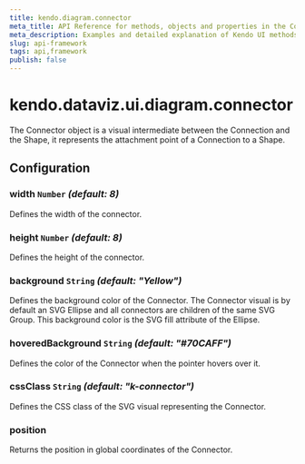 ```yaml
---
title: kendo.diagram.connector
meta_title: API Reference for methods, objects and properties in the Connector - diagram's primitive
meta_description: Examples and detailed explanation of Kendo UI methods and properties.
slug: api-framework
tags: api,framework
publish: false
---
```


# kendo.dataviz.ui.diagram.connector

The Connector object is a visual intermediate between the Connection and the Shape, it represents the attachment point of a Connection to a Shape.

## Configuration

### width `Number` *(default: 8)*

Defines the width of the connector.

### height `Number` *(default: 8)*

Defines the height of the connector.

### background `String` *(default: "Yellow")*

Defines the background color of the Connector. The Connector visual is by default an SVG Ellipse and all connectors are children of the same SVG Group. This background color is the SVG fill attribute of the Ellipse.

### hoveredBackground `String` *(default: "#70CAFF")*

Defines the color of the Connector when the pointer hovers over it.

### cssClass `String` *(default: "k-connector")*

Defines the CSS class of the SVG visual representing the Connector.

### position

Returns the position in global coordinates of the Connector.
